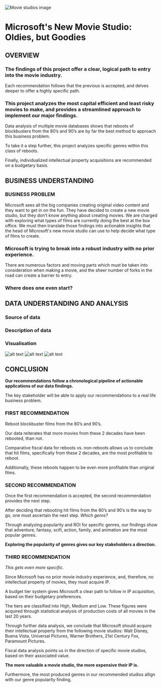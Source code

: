 

![Movie studios image](https://support.musicgateway.com/wp-content/uploads/2021/07/best-movie-studios-ever-1.png)


# Microsoft's New Movie Studio: Oldies, but Goodies


## OVERVIEW



### **The findings of this project offer a clear, logical path to entry into the movie industry.**

Each recommendation follows that the previous is accepted, and delves deeper to offer a highly specific path. 



### **This project analyzes the most capital efficient and least risky movies to make, and provides a streamlined approach to implement our major findings.**

Data analysis of multiple movie databases shows that reboots of blockbusters from the 80’s and 90’s are by far the best method to approach this business problem. 

To take it a step further, this project analyzes specific genres within this class of reboots. 

Finally, individualized intellectual property acquisitions are recommended on a budgetary basis. 



## BUSINESS UNDERSTANDING

### **BUSINESS PROBLEM**

Microsoft sees all the big companies creating original video content and they want to get in on the fun. They have decided to create a new movie studio, but they don’t know anything about creating movies. We are charged with exploring what types of films are currently doing the best at the box office. We must then translate those findings into actionable insights that the head of Microsoft's new movie studio can use to help decide what type of films to create.


### **Microsoft is trying to break into a robust industry with no prior experience.**

There are numerous factors and moving parts which must be taken into consideration when making a movie, and the sheer number of forks in the road can create a barrier to entry. 

### **Where does one even start?** 



## DATA UNDERSTANDING AND ANALYSIS

### Source of data

### Description of data

### Visualisation
![alt text](https://github.com/hanis-z/HAM-project1/blob/main/Images/Reboots.png?raw=true)
![alt text](https://github.com/hanis-z/HAM-project1/blob/main/Images/Reboot_decades.png?raw=true)
![alt text](https://github.com/hanis-z/HAM-project1/blob/main/Images/genre.png?raw=true)


## CONCLUSION

**Our recommendations follow a chronological pipeline of actionable applications of our data findings.** 

The key stakeholder will be able to apply our recommendations to a real life business problem. 


### FIRST RECOMMENDATION

Reboot blockbuster films from the 80’s and 90’s. 

Our data reiterates that more movies from these 2 decades have been rebooted, than not. 

Comparative fiscal data for reboots vs. non-reboots allows us to conclude that hit films, specifically from these 2 decades, are the most profitable to reboot. 

Additionally, these reboots happen to be even more profitable than original films. 


### SECOND RECOMMENDATION

Once the first recommendation is accepted, the second recommendation provides the next step. 

After deciding that rebooting hit films from the 80’s and 90’s is the way to go, one must ascertain the next step. *Which genre?*

Through analyzing popularity and ROI for specific genres, our findings show that adventure, fantasy, scifi, action, family, and animation are the most popular genres. 

**Exploring the popularity of genres gives our key stakeholders a direction.**


### THIRD RECOMMENDATION

*This gets even more specific.* 

Since Microsoft has no prior movie industry experience, and, therefore, no intellectual property of movies, they must acquire IP. 

A budget tier system gives Microsoft a clear path to follow in IP acquisition, based on their budgetary preferences. 
 
The tiers are classified into High, Medium and Low. These figures were acquired through statistical analysis of production costs of all movies in the last 20 years.

Through further data analysis, we conclude that Microsoft should acquire their intellectual property from the following movie studios:
Walt Disney, Buena Vista, Universal Pictures, Warner Brothers, 21st Century Fox, Paramount Pictures.

Fiscal data analysis points us in the direction of specific movie studios, based on their associated value. 

**The more valuable a movie studio, the more expensive their IP is.**

Furthermore, the most produced genres in our recommended studios allign with our genre popularity finding. 




